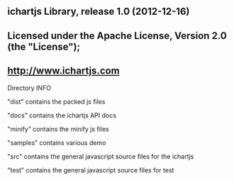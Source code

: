 ichartjs Library, release 1.0 (2012-12-16)
--------------------------------------------------
Licensed under the Apache License, Version 2.0 (the "License");
--------------------------------------------------
http://www.ichartjs.com
--------------------------------------------------
Directory INFO 

"dist" contains the packed js files

"docs" contains the ichartjs API docs

"minify" contains the minify js files

"samples" contains various demo

"src" contains the general javascript source files for the ichartjs

"test" contains the general javascript source files for test




